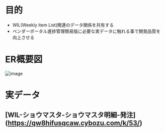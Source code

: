 # 目的
- WIL(Weekly item List)関連のデータ関係を共有する
- ベンダーポータル進捗管理簡易版に必要な実データに触れる事で開発品質を向上させる

# ER概要図

![image](https://github.com/ShopChannelIT/Vendor-Potal-Systme/assets/88366591/424fa092-8168-4aba-b23e-f29f9543cc8f)

# 実データ

## [WIL-ショウマスタ-ショウマスタ明細-発注] (https://qw8hifusqcaw.cybozu.com/k/53/)

